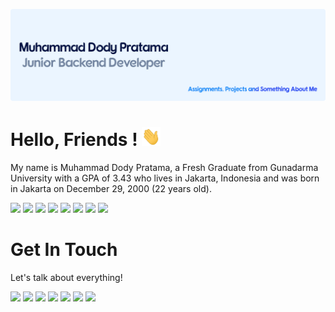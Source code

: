 [![Header](https://raw.githubusercontent.com/mdodeep/mdodeep/main/header-mdodeep-github.png "Header")](https://mdody.com/)
# Hello, Friends ! <img src="https://raw.githubusercontent.com/mdodeep/mdodeep/main/wave-hand.gif" width="30px" height="30px" />
My name is Muhammad Dody Pratama, a Fresh Graduate from Gunadarma University with a GPA of 3.43 who lives in Jakarta, Indonesia and was born in Jakarta on December 29, 2000 (22 years old).

![](https://img.shields.io/badge/Editor-Visual%20Studio%20Code-informational?style=flat&logo=visualstudiocode&logoColor=white&color=0082f8)
![](https://img.shields.io/badge/Code-HTML5-informational?style=flat&logo=html5&logoColor=white&color=0082f8)
![](https://img.shields.io/badge/Code-PHP-informational?style=flat&logo=php&logoColor=white&color=0082f8)
![](https://img.shields.io/badge/Code-JavaScript-informational?style=flat&logo=javascript&logoColor=white&color=0082f8)
![](https://img.shields.io/badge/Code-Jquery-informational?style=flat&logo=jquery&logoColor=white&color=0082f8)
![](https://img.shields.io/badge/Code-Bootstrap%20Framework-informational?style=flat&logo=bootstrap&logoColor=white&color=0082f8)
![](https://img.shields.io/badge/Tools-Laragon-informational?style=flat&logo=laragon&logoColor=white&color=0082f8)
![](https://img.shields.io/badge/Tools-MySQL-informational?style=flat&logo=mysql&logoColor=white&color=0082f8)

# Get In Touch
Let's talk about everything!

[![](https://img.shields.io/badge/Instagram-E4405F?style=for-the-badge&logo=instagram&logoColor=white)](https://www.instagram.com/mdodeep/)
[![](https://img.shields.io/badge/Facebook-1877F2?style=for-the-badge&logo=facebook&logoColor=white)](https://www.facebook.com/nbq.hn/)
[![](https://img.shields.io/badge/X-000000?style=for-the-badge&logo=x&logoColor=white)](https://x.com/mdodeep/)
[![](https://img.shields.io/badge/GitHub-100000?style=for-the-badge&logo=github&logoColor=white)](https://github.com/mdodeep/)
[![](https://img.shields.io/badge/Telegram-2CA5E0?style=for-the-badge&logo=telegram&logoColor=white)](https://t.me/mdodeep/)
[![](https://img.shields.io/badge/Gmail-D14836?style=for-the-badge&logo=gmail&logoColor=white)](mailto:dodypratamaa29@gmail.com)
[![](https://img.shields.io/badge/LinkedIn-0077B5?style=for-the-badge&logo=linkedin&logoColor=white)](https://www.linkedin.com/in/mdodyy/)
